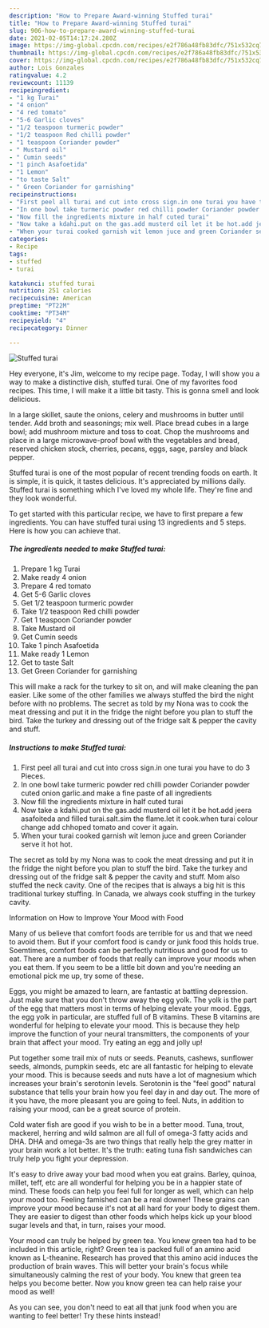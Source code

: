 ```yaml
---
description: "How to Prepare Award-winning Stuffed turai"
title: "How to Prepare Award-winning Stuffed turai"
slug: 906-how-to-prepare-award-winning-stuffed-turai
date: 2021-02-05T14:17:24.280Z
image: https://img-global.cpcdn.com/recipes/e2f786a48fb83dfc/751x532cq70/stuffed-turai-recipe-main-photo.jpg
thumbnail: https://img-global.cpcdn.com/recipes/e2f786a48fb83dfc/751x532cq70/stuffed-turai-recipe-main-photo.jpg
cover: https://img-global.cpcdn.com/recipes/e2f786a48fb83dfc/751x532cq70/stuffed-turai-recipe-main-photo.jpg
author: Lois Gonzales
ratingvalue: 4.2
reviewcount: 11139
recipeingredient:
- "1 kg Turai"
- "4 onion"
- "4 red tomato"
- "5-6 Garlic cloves"
- "1/2 teaspoon turmeric powder"
- "1/2 teaspoon Red chilli powder"
- "1 teaspoon Coriander powder"
- " Mustard oil"
- " Cumin seeds"
- "1 pinch Asafoetida"
- "1 Lemon"
- "to taste Salt"
- " Green Coriander for garnishing"
recipeinstructions:
- "First peel all turai and cut into cross sign.in one turai you have to do 3 Pieces."
- "In one bowl take turmeric powder red chilli powder Coriander powder cuted onion garlic.and make a fine paste of all ingredients"
- "Now fill the ingredients mixture in half cuted turai"
- "Now take a kdahi.put on the gas.add musterd oil let it be hot.add jeera asafoiteda and filled turai.salt.sim the flame.let it cook.when turai colour change add chhoped tomato and cover it again."
- "When your turai cooked garnish wit lemon juce and green Coriander serve it hot hot."
categories:
- Recipe
tags:
- stuffed
- turai

katakunci: stuffed turai 
nutrition: 251 calories
recipecuisine: American
preptime: "PT22M"
cooktime: "PT34M"
recipeyield: "4"
recipecategory: Dinner

---
```



![Stuffed turai](https://img-global.cpcdn.com/recipes/e2f786a48fb83dfc/751x532cq70/stuffed-turai-recipe-main-photo.jpg)

Hey everyone, it's Jim, welcome to my recipe page. Today, I will show you a way to make a distinctive dish, stuffed turai. One of my favorites food recipes. This time, I will make it a little bit tasty. This is gonna smell and look delicious.

In a large skillet, saute the onions, celery and mushrooms in butter until tender. Add broth and seasonings; mix well. Place bread cubes in a large bowl; add mushroom mixture and toss to coat. Chop the mushrooms and place in a large microwave-proof bowl with the vegetables and bread, reserved chicken stock, cherries, pecans, eggs, sage, parsley and black pepper.

Stuffed turai is one of the most popular of recent trending foods on earth. It is simple, it is quick, it tastes delicious. It's appreciated by millions daily. Stuffed turai is something which I've loved my whole life. They're fine and they look wonderful.


To get started with this particular recipe, we have to first prepare a few ingredients. You can have stuffed turai using 13 ingredients and 5 steps. Here is how you can achieve that.

<!--inarticleads1-->

##### The ingredients needed to make Stuffed turai:

1. Prepare 1 kg Turai
1. Make ready 4 onion
1. Prepare 4 red tomato
1. Get 5-6 Garlic cloves
1. Get 1/2 teaspoon turmeric powder
1. Take 1/2 teaspoon Red chilli powder
1. Get 1 teaspoon Coriander powder
1. Take  Mustard oil
1. Get  Cumin seeds
1. Take 1 pinch Asafoetida
1. Make ready 1 Lemon
1. Get to taste Salt
1. Get  Green Coriander for garnishing


This will make a rack for the turkey to sit on, and will make cleaning the pan easier. Like some of the other families we always stuffed the bird the night before with no problems. The secret as told by my Nona was to cook the meat dressing and put it in the fridge the night before you plan to stuff the bird. Take the turkey and dressing out of the fridge salt &amp; pepper the cavity and stuff. 

<!--inarticleads2-->

##### Instructions to make Stuffed turai:

1. First peel all turai and cut into cross sign.in one turai you have to do 3 Pieces.
1. In one bowl take turmeric powder red chilli powder Coriander powder cuted onion garlic.and make a fine paste of all ingredients
1. Now fill the ingredients mixture in half cuted turai
1. Now take a kdahi.put on the gas.add musterd oil let it be hot.add jeera asafoiteda and filled turai.salt.sim the flame.let it cook.when turai colour change add chhoped tomato and cover it again.
1. When your turai cooked garnish wit lemon juce and green Coriander serve it hot hot.


The secret as told by my Nona was to cook the meat dressing and put it in the fridge the night before you plan to stuff the bird. Take the turkey and dressing out of the fridge salt &amp; pepper the cavity and stuff. Mom also stuffed the neck cavity. One of the recipes that is always a big hit is this traditional turkey stuffing. In Canada, we always cook stuffing in the turkey cavity. 

Information on How to Improve Your Mood with Food


Many of us believe that comfort foods are terrible for us and that we need to avoid them. But if your comfort food is candy or junk food this holds true. Soemtimes, comfort foods can be perfectly nutritious and good for us to eat. There are a number of foods that really can improve your moods when you eat them. If you seem to be a little bit down and you're needing an emotional pick me up, try some of these.

Eggs, you might be amazed to learn, are fantastic at battling depression. Just make sure that you don't throw away the egg yolk. The yolk is the part of the egg that matters most in terms of helping elevate your mood. Eggs, the egg yolk in particular, are stuffed full of B vitamins. These B vitamins are wonderful for helping to elevate your mood. This is because they help improve the function of your neural transmitters, the components of your brain that affect your mood. Try eating an egg and jolly up!

Put together some trail mix of nuts or seeds. Peanuts, cashews, sunflower seeds, almonds, pumpkin seeds, etc are all fantastic for helping to elevate your mood. This is because seeds and nuts have a lot of magnesium which increases your brain's serotonin levels. Serotonin is the "feel good" natural substance that tells your brain how you feel day in and day out. The more of it you have, the more pleasant you are going to feel. Nuts, in addition to raising your mood, can be a great source of protein.

Cold water fish are good if you wish to be in a better mood. Tuna, trout, mackerel, herring and wild salmon are all full of omega-3 fatty acids and DHA. DHA and omega-3s are two things that really help the grey matter in your brain work a lot better. It's the truth: eating tuna fish sandwiches can truly help you fight your depression. 

It's easy to drive away your bad mood when you eat grains. Barley, quinoa, millet, teff, etc are all wonderful for helping you be in a happier state of mind. These foods can help you feel full for longer as well, which can help your mood too. Feeling famished can be a real downer! These grains can improve your mood because it's not at all hard for your body to digest them. They are easier to digest than other foods which helps kick up your blood sugar levels and that, in turn, raises your mood.

Your mood can truly be helped by green tea. You knew green tea had to be included in this article, right? Green tea is packed full of an amino acid known as L-theanine. Research has proved that this amino acid induces the production of brain waves. This will better your brain's focus while simultaneously calming the rest of your body. You knew that green tea helps you become better. Now you know green tea can help raise your mood as well!

As you can see, you don't need to eat all that junk food when you are wanting to feel better! Try  these hints  instead!

